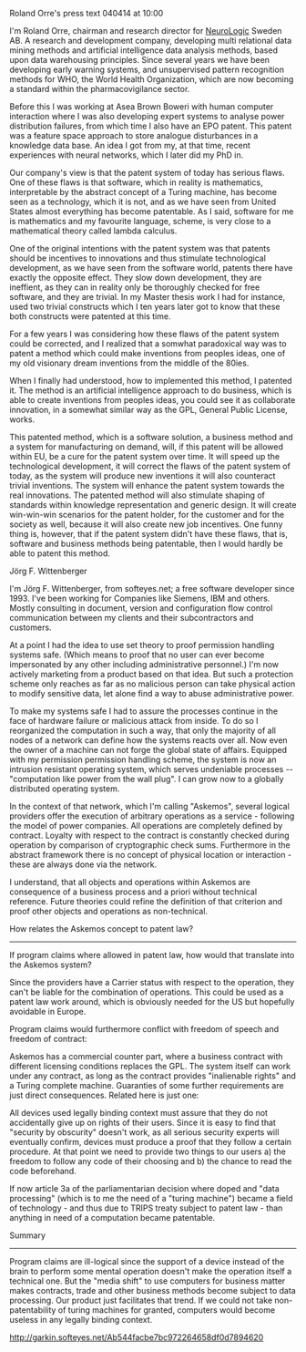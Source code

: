 Roland Orre\'s press text 040414 at 10:00

I\'m Roland Orre, chairman and research director for
[NeuroLogic](NeuroLogic "wikilink") Sweden AB. A research and
development company, developing multi relational data mining methods and
artificial intelligence data analysis methods, based upon data
warehousing principles. Since several years we have been developing
early warning systems, and unsupervised pattern recognition methods for
WHO, the World Health Organization, which are now becoming a standard
within the pharmacovigilance sector.

Before this I was working at Asea Brown Boweri with human computer
interaction where I was also developing expert systems to analyse power
distribution failures, from which time I also have an EPO patent. This
patent was a feature space approach to store analogue disturbances in a
knowledge data base. An idea I got from my, at that time, recent
experiences with neural networks, which I later did my PhD in.

Our company\'s view is that the patent system of today has serious
flaws. One of these flaws is that software, which in reality is
mathematics, interpretable by the abstract concept of a Turing machine,
has become seen as a technology, which it is not, and as we have seen
from United States almost everything has become patentable. As I said,
software for me is mathematics and my favourite language, scheme, is
very close to a mathematical theory called lambda calculus.

One of the original intentions with the patent system was that patents
should be incentives to innovations and thus stimulate technological
development, as we have seen from the software world, patents there have
exactly the opposite effect. They slow down development, they are
ineffient, as they can in reality only be thoroughly checked for free
software, and they are trivial. In my Master thesis work I had for
instance, used two trivial constructs which I ten years later got to
know that these both constructs were patented at this time.

For a few years I was considering how these flaws of the patent system
could be corrected, and I realized that a somwhat paradoxical way was to
patent a method which could make inventions from peoples ideas, one of
my old visionary dream inventions from the middle of the 80ies.

When I finally had understood, how to implemented this method, I
patented it. The method is an artificial intelligence approach to do
business, which is able to create inventions from peoples ideas, you
could see it as collaborate innovation, in a somewhat similar way as the
GPL, General Public License, works.

This patented method, which is a software solution, a business method
and a system for manufacturing on demand, will, if this patent will be
allowed within EU, be a cure for the patent system over time. It will
speed up the technological development, it will correct the flaws of the
patent system of today, as the system will produce new inventions it
will also counteract trivial inventions. The system will enhance the
patent system towards the real innovations. The patented method will
also stimulate shaping of standards within knowledge representation and
generic design. It will create win-win-win scenarios for the patent
holder, for the customer and for the society as well, because it will
also create new job incentives. One funny thing is, however, that if the
patent system didn\'t have these flaws, that is, software and business
methods being patentable, then I would hardly be able to patent this
method.

Jörg F. Wittenberger

I\'m Jörg F. Wittenberger, from softeyes.net; a free software developer
since 1993. I\'ve been working for Companies like Siemens, IBM and
others. Mostly consulting in document, version and configuration flow
control communication between my clients and their subcontractors and
customers.

At a point I had the idea to use set theory to proof permission handling
systems safe. (Which means to proof that no user can ever become
impersonated by any other including administrative personnel.) I\'m now
actively marketing from a product based on that idea. But such a
protection scheme only reaches as far as no malicious person can take
physical action to modify sensitive data, let alone find a way to abuse
administrative power.

To make my systems safe I had to assure the processes continue in the
face of hardware failure or malicious attack from inside. To do so I
reorganized the computation in such a way, that only the majority of all
nodes of a network can define how the systems reacts over all. Now even
the owner of a machine can not forge the global state of affairs.
Equipped with my permission permission handling scheme, the system is
now an intrusion resistant operating system, which serves undeniable
processes \-- \"computation like power from the wall plug\". I can grow
now to a globally distributed operating system.

In the context of that network, which I\'m calling \"Askemos\", several
logical providers offer the execution of arbitrary operations as a
service - following the model of power companies. All operations are
completely defined by contract. Loyalty with respect to the contract is
constantly checked during operation by comparison of cryptographic check
sums. Furthermore in the abstract framework there is no concept of
physical location or interaction - these are always done via the
network.

I understand, that all objects and operations within Askemos are
consequence of a business process and a priori without technical
reference. Future theories could refine the definition of that criterion
and proof other objects and operations as non-technical.

How relates the Askemos concept to patent law?

------------------------------------------------------------------------

If program claims where allowed in patent law, how would that translate
into the Askemos system?

Since the providers have a Carrier status with respect to the operation,
they can\'t be liable for the combination of operations. This could be
used as a patent law work around, which is obviously needed for the US
but hopefully avoidable in Europe.

Program claims would furthermore conflict with freedom of speech and
freedom of contract:

Askemos has a commercial counter part, where a business contract with
different licensing conditions replaces the GPL. The system itself can
work under any contract, as long as the contract provides \"inalienable
rights\" and a Turing complete machine. Guaranties of some further
requirements are just direct consequences. Related here is just one:

All devices used legally binding context must assure that they do not
accidentally give up on rights of their users. Since it is easy to find
that \"security by obscurity\" doesn\'t work, as all serious security
experts will eventually confirm, devices must produce a proof that they
follow a certain procedure. At that point we need to provide two things
to our users a) the freedom to follow any code of their choosing and b)
the chance to read the code beforehand.

If now article 3a of the parliamentarian decision where doped and \"data
processing\" (which is to me the need of a \"turing machine\") became a
field of technology - and thus due to TRIPS treaty subject to patent
law - than anything in need of a computation became patentable.

Summary

------------------------------------------------------------------------

Program claims are ill-logical since the support of a device instead of
the brain to perform some mental operation doesn\'t make the operation
itself a technical one. But the \"media shift\" to use computers for
business matter makes contracts, trade and other business methods become
subject to data processing. Our product just facilitates that trend. If
we could not take non-patentability of turing machines for granted,
computers would become useless in any legally binding context.

<http://garkin.softeyes.net/Ab544facbe7bc972264658df0d7894620>
